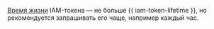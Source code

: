 [Время жизни](../iam/concepts/authorization/iam-token.md#lifetime) IAM-токена — не больше {{ iam-token-lifetime }}, но рекомендуется запрашивать его чаще, например каждый час.